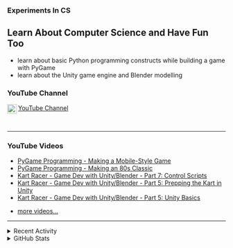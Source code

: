 ### Experiments In CS

## Learn About Computer Science and Have Fun Too

- learn about basic Python programming constructs while building a game with PyGame
- learn about the Unity game engine and Blender modelling

### YouTube Channel

[<img align="left" alt="ExperimentsInCS | YouTube" width="22px" src="https://cdn.jsdelivr.net/npm/simple-icons@v3/icons/youtube.svg" /> YouTube Channel][youtube]

<br />


---

### YouTube Videos

<!-- YOUTUBE:START -->
- [PyGame Programming - Making a Mobile-Style Game](https://www.youtube.com/watch?v=GuCZbPkxrEc)
- [PyGame Programming - Making an 80s Classic](https://www.youtube.com/watch?v=8fGNv_C70HY)
- [Kart Racer - Game Dev with Unity/Blender - Part 7: Control Scripts](https://www.youtube.com/watch?v=3kHnNqHs94U)
- [Kart Racer - Game Dev with Unity/Blender - Part 5: Prepping the Kart in Unity](https://www.youtube.com/watch?v=JICK3LxK3QM)
- [Kart Racer - Game Dev with Unity/Blender - Part 5: Unity Basics](https://www.youtube.com/watch?v=OGP7mK9tzAk)
<!-- YOUTUBE:END -->

- [more videos...][youtube]

---

<details>
   <summary>Recent Activity</summary>

<!--START_SECTION:activity-->
<!--END_SECTION:activity-->

</details>

<details>
  <summary>GitHub Stats</summary>  

  <img align="left" alt="ExperimentsInCS's GitHub Stats" src="https://github-readme-stats.codestackr.vercel.app/api?username=ExperimentsInCS&show_icons=true&hide_border=true" />

</details>

[youtube]: https://youtube.com/ExperimentsInCS
[pygameplaylist]: https://www.youtube.com/playlist?list=PLL4CMhMTzr3aMyKkM6loQtCH7nelY6Uzc
[unityplaylist]: https://www.youtube.com/playlist?list=PLL4CMhMTzr3b3mUx93gErdmgkwUf2sqMN

